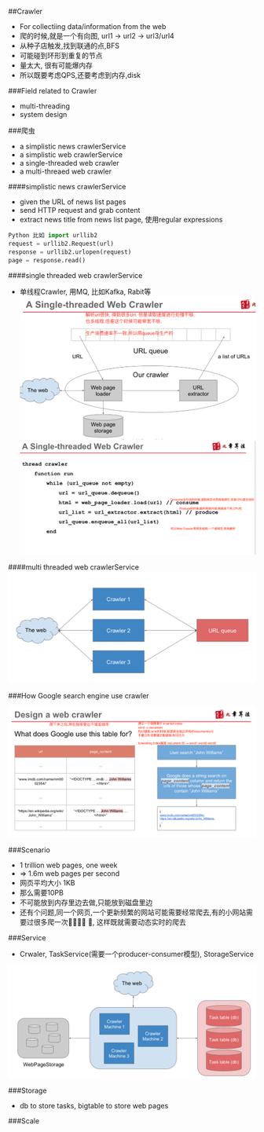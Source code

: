 ##Crawler
- For collectiing data/information from the web
- 爬的时候,就是一个有向图, url1 -> url2 -> url3/url4
- 从种子店触发,找到联通的点,BFS
- 可能碰到环形到重复的节点
- 量太大, 很有可能爆内存
- 所以既要考虑QPS,还要考虑到内存,disk

###Field related to Crawler
- multi-threading
- system design

###爬虫
- a simplistic news crawlerService
- a simplistic web crawlerService
- a single-threaded web crawler
- a multi-threaed web crawler

####simplistic news crawlerService
- given the URL of news list pages
- send HTTP request and grab content
- extract news title from news list page, 使用regular expressions

```py
Python 比如 import urllib2
request = urllib2.Request(url)
response = urllib2.urlopen(request)
page = response.read()
```
####single threaded web crawlerService
- 单线程Crawler, 用MQ, 比如Kafka, Rabit等
![singleThreadCrawler](../image/singleThreadCrawler.png)
![singleThreadCrawlerCode](../image/singleThreadCrawlerCode.png)

####multi threaded web crawlerService
![multiThreadCrawler](../image/multiThreadCrawler.png)



###How Google search engine use crawler

![invertedIndex](../image/invertedIndex.png)

###Scenario
- 1 trillion web pages, one week
- => 1.6m web pages per second
- 网页平均大小 1KB
- 那么需要10PB
- 不可能放到内存里边去做,只能放到磁盘里边
- 还有个问题,同一个网页,一个更新频繁的网站可能需要经常爬去,有的小网站需要过很多爬一次􏱲􏰌􏰕􏱛 􏰂, 这样既就需要动态实时的爬去

###Service
- Crwaler, TaskService(需要一个producer-consumer模型), StorageService

![crawlerService](../image/crawlerService.png)



###Storage
- db to store tasks, bigtable to store web pages

###Scale
